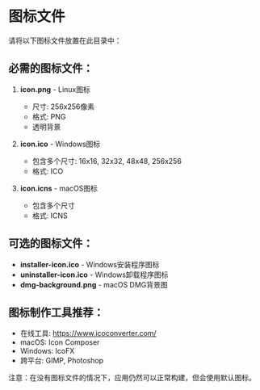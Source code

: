 # 图标文件

请将以下图标文件放置在此目录中：

## 必需的图标文件：

1. **icon.png** - Linux图标
   - 尺寸: 256x256像素
   - 格式: PNG
   - 透明背景

2. **icon.ico** - Windows图标  
   - 包含多个尺寸: 16x16, 32x32, 48x48, 256x256
   - 格式: ICO

3. **icon.icns** - macOS图标
   - 包含多个尺寸
   - 格式: ICNS

## 可选的图标文件：

- **installer-icon.ico** - Windows安装程序图标
- **uninstaller-icon.ico** - Windows卸载程序图标
- **dmg-background.png** - macOS DMG背景图

## 图标制作工具推荐：

- 在线工具: https://www.icoconverter.com/
- macOS: Icon Composer
- Windows: IcoFX
- 跨平台: GIMP, Photoshop

注意：在没有图标文件的情况下，应用仍然可以正常构建，但会使用默认图标。
